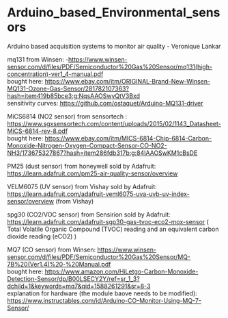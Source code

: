 # Arduino_based_Environmental_sensors
Arduino based acquisition systems to monitor air quality - Veronique Lankar 

mq131 from Winsen: -https://www.winsen-sensor.com/d/files/PDF/Semiconductor%20Gas%20Sensor/mq131(high-concentration)-ver1_4-manual.pdf <br/>
bought here:
https://www.ebay.com/itm/ORIGINAL-Brand-New-Winsen-MQ131-Ozone-Gas-Sensor/281782107363?hash=item419b85bce3:g:NqsAAOSwyQtV3Bxd<br/>
sensitivity curves:
https://github.com/ostaquet/Arduino-MQ131-driver<br/>


MiCS6814 (NO2 sensor) from sensortech : https://www.sgxsensortech.com/content/uploads/2015/02/1143_Datasheet-MiCS-6814-rev-8.pdf<br/>
bought here:
https://www.ebay.com/itm/MICS-6814-Chip-6814-Carbon-Monoxide-Nitrogen-Oxygen-Compact-Sensor-CO-NO2-NH3/173675327867?hash=item286fdb317b:g:84IAAOSwKM1cBsDE<br/>

PM25 (dust sensor) from honeywell sold by Adafruit:
https://learn.adafruit.com/pm25-air-quality-sensor/overview <br/>

VELM6075 (UV sensor) from Vishay sold by Adafruit:
https://learn.adafruit.com/adafruit-veml6075-uva-uvb-uv-index-sensor/overview (from Vishay)<br/>

spg30 (CO2/VOC sensor) from Sensirion sold by Adafruit: 
https://learn.adafruit.com/adafruit-sgp30-gas-tvoc-eco2-mox-sensor 
( Total Volatile Organic Compound (TVOC) reading and an equivalent carbon dioxide reading (eCO2) )<br/>

MQ7 (CO sensor) from Winsen: https://www.winsen-sensor.com/d/files/PDF/Semiconductor%20Gas%20Sensor/MQ-7B%20(Ver1.4)%20-%20Manual.pdf<br/>
bought here:
https://www.amazon.com/HiLetgo-Carbon-Monoxide-Detection-Sensor/dp/B00LSECY2Y/ref=sr_1_3?dchild=1&keywords=mq7&qid=1588261291&sr=8-3<br/>
explanation for hardware (the module baove needs to be modified): <br/>
https://www.instructables.com/id/Arduino-CO-Monitor-Using-MQ-7-Sensor/




